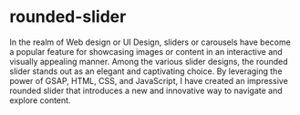 # rounded-slider

In the realm of Web design or UI Design, sliders or carousels have become a popular feature for showcasing images or content in an interactive and visually appealing manner. Among the various slider designs, the rounded slider stands out as an elegant and captivating choice. By leveraging the power of GSAP, HTML, CSS, and JavaScript, I have created an impressive rounded slider that introduces a new and innovative way to navigate and explore content.
